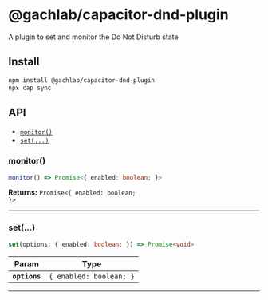 # @gachlab/capacitor-dnd-plugin

A plugin to set and monitor the Do Not Disturb state

## Install

```bash
npm install @gachlab/capacitor-dnd-plugin
npx cap sync
```

## API

<docgen-index>

* [`monitor()`](#monitor)
* [`set(...)`](#set)

</docgen-index>

<docgen-api>
<!--Update the source file JSDoc comments and rerun docgen to update the docs below-->

### monitor()

```typescript
monitor() => Promise<{ enabled: boolean; }>
```

**Returns:** <code>Promise&lt;{ enabled: boolean; }&gt;</code>

--------------------


### set(...)

```typescript
set(options: { enabled: boolean; }) => Promise<void>
```

| Param         | Type                               |
| ------------- | ---------------------------------- |
| **`options`** | <code>{ enabled: boolean; }</code> |

--------------------

</docgen-api>
